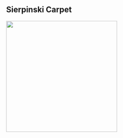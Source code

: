 ## Sierpinski Carpet
  <img src="https://github.com/Migran99/Python---Varios/blob/master/sierpinski_carpet.gif" width="300" height="300">
